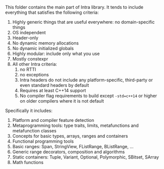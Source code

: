 This folder contains the main part of Intra library. It tends to include everything that satisfies the following criteria:

1. Highly generic things that are useful everywhere: no domain-specific things
2. OS independent
3. Header-only
4. No dynamic memory allocations
5. No dynamic initialized globals
6. Highly modular: include only what you use
7. Mostly constexpr
8. All other Intra criteria:
   1. no RTTI
   2. no exceptions
   3. Intra headers do not include any platform-specific, third-party or even standard headers by default
   4. Requires at least C++14 support
   5. No compiler flag requirements to build except `-std=c++14` or higher on older compilers where it is not default

Specifically it includes:

1. Platform and compiler feature detection
2. Metaprogramming tools: type traits, limits, metafunctions and metafunction classes
3. Concepts for basic types, arrays, ranges and containers
4. Functional programming tools
5. Basic ranges: Span, StringView, FListRange, BListRange, ...
6. Generic range decorators, composition and algorithms
7. Static containers: Tuple, Variant, Optional, Polymorphic, SBitset, SArray
8. Math functions

